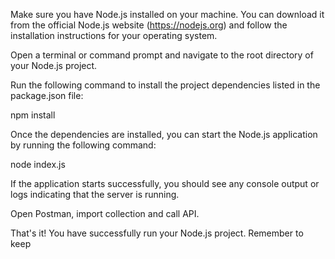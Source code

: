 Make sure you have Node.js installed on your machine. You can download it from the official Node.js website (https://nodejs.org) and follow the installation instructions for your operating system.

Open a terminal or command prompt and navigate to the root directory of your Node.js project.

Run the following command to install the project dependencies listed in the package.json file:

npm install

Once the dependencies are installed, you can start the Node.js application by running the following command:

node index.js

If the application starts successfully, you should see any console output or logs indicating that the server is running.

Open Postman, import collection and call API.

That's it! You have successfully run your Node.js project. Remember to keep